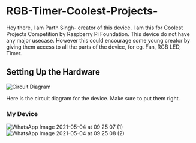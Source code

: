 # RGB-Timer-Coolest-Projects-

Hey there, I am Parth Singh- creator of this device. I am this for Coolest Projects Competition by Raspberry Pi Foundation.
This device do not have any major usecase. However this could encourage some young creator by giving them access to all the parts of the device, for eg. Fan, RGB LED, Timer.

## Setting Up the Hardware

![Circuit Diagram](https://user-images.githubusercontent.com/65723218/116958340-deaffc00-acb7-11eb-8957-d0cc5eb98d9e.jpeg)

Here is the circuit diagram for the device. Make sure to put them right.

### My Device

![WhatsApp Image 2021-05-04 at 09 25 07 (1)](https://user-images.githubusercontent.com/65723218/116960378-d3f86580-acbd-11eb-9d95-56cf2923a35a.jpeg)
![WhatsApp Image 2021-05-04 at 09 25 08 (2)](https://user-images.githubusercontent.com/65723218/116960384-d8248300-acbd-11eb-8201-044c2d7a4db2.jpeg)












